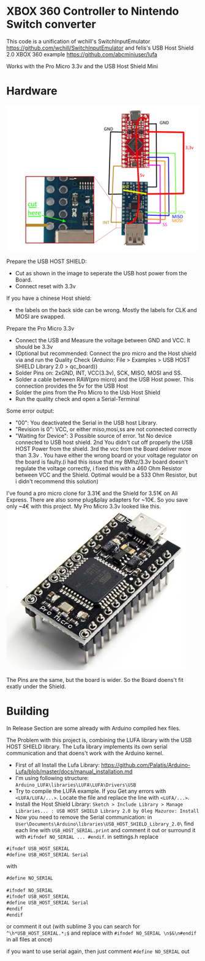 # XBOX 360 Controller to Nintendo Switch converter
This code is a unification of wchill's SwitchInputEmulator https://github.com/wchill/SwitchInputEmulator and felis's USB Host Shield 2.0 XBOX 360 example https://github.com/abcminiuser/lufa

Works with the Pro Micro 3.3v and the USB Host Shield Mini

# Hardware

![Layout](./images/Hardware.png)

Prepare the USB HOST SHIELD:
* Cut as shown in the image to seperate the USB host power from the Board.
* Connect reset with 3.3v

If you have a chinese Host shield:
* the labels on the back side can be wrong. Mostly the labels for CLK and MOSI are swapped.

Prepare the Pro Micro 3.3v
* Connect the USB and Measure the voltage between GND and VCC. It should be 3.3v
* (Optional but recommended: Connect the pro micro and the Host shield via  and run the Quality Check (Arduino: File > Examples > USB HOST SHIELD Library 2.0 > qc_board))
* Solder Pins on: 2xGND, INT, VCC(3.3v), SCK, MISO, MOSI and SS.
* Solder a cable between RAW(pro micro) and the USB Host power. This connection provides the 5v for the USB Host
* Solder the pins from the Pro Micro to the Usb Host Shield
* Run the quality check and open a Serial-Terminal

Some error output:
* "00": You deactivated the Serial in the USB host Library.
* "Revision is 0": VCC, or either miso,mosi,ss are not connected correctly
* "Waiting for Device": 3 Possible source of error. 1st No device connected to USB host shield. 2nd You didn't cut off properly the USB HOST Power from the shield. 3rd the vcc from the Board deliver more than 3.3v . You have either the wrong board or your voltage regulator on the board is faulty.(i had this issue that my 8Mhz/3.3v board doesn't regulate the voltage correctly, i fixed this with a 460 Ohm Resistor between VCC and the Shield. Optimal would be a 533 Ohm Resistor, but i didn't recommend this solution)

I've found a pro micro clone for 3.31€ and the Shield for 3.51€ on Ali Express. There are also some plug&play adapters for ~10€. So you save only ~4€ with this project. My Pro Micro 3.3v looked like this. 
![Layout](./images/s-l500.jpg)

The Pins are the same, but the board is wider. So the Board doens't fit exatly under the Shield.

# Building
In Release Section are some already with Arduino compiled hex files.

The Problem with this project is, combining the LUFA library with the USB HOST SHIELD library. The Lufa library implements its own serial communication and that doens't work with the Arduino kernel.

* First of all Install the Lufa Library: https://github.com/Palatis/Arduino-Lufa/blob/master/docs/manual_installation.md
* I'm using following structure: `Arduino_LUFA\libraries\LUFA\LUFA\Drivers\USB`
* Try to compile the LUFA example. If you Get any errors with `<LUFA/LUFA/...>`. Locate the file and replace the line with  `<LUFA/...>`.
* Install the Host Shield Library: `Sketch > Include Library > Manage Libraries... : USB HOST SHIELD Library 2.0 by Oleg Mazurov: Install`
* Now you need to remove the Serial communication:
in `User\Documents\Arduino\libraries\USB_HOST_SHIELD_Library_2.0\` find each line with `USB_HOST_SERIAL.print` and comment it out or surround it with `#ifndef NO_SERIAL ... #endif`. in settings.h replace 
```
#ifndef USB_HOST_SERIAL
#define USB_HOST_SERIAL Serial
```
with 
```
#define NO_SERIAL

#ifndef NO_SERIAL
#ifndef USB_HOST_SERIAL
#define USB_HOST_SERIAL Serial
#endif
#endif
```
or comment it out
(with sublime 3 you can search for `^\h*USB_HOST_SERIAL.*;$` and replace with `#ifndef NO_SERIAL \n$&\n#endif` in all files at once)

if you want to use serial again, then just comment `#define NO_SERIAL` out